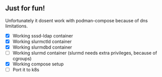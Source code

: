 ## Just for fun!

Unfortunately it dosent work with podman-compose because of dns limitations.

- [x] Working sssd-ldap container
- [x] Working slurmctld container 
- [x] Working slurmdbd container
- [ ] Working slurmd container (slurmd needs extra privileges, because of cgroups)
- [x] Working compose setup
- [ ] Port it to k8s 
